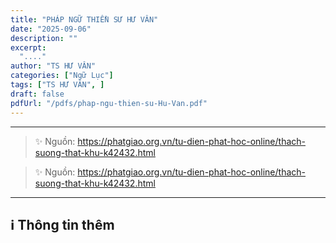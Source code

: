 ```yaml
---
title: "PHÁP NGỮ THIỀN SƯ HƯ VÂN"
date: "2025-09-06"
description: ""
excerpt:
  "...."
author: "TS HƯ VÂN"
categories: ["Ngữ Lục"]
tags: ["TS HƯ VÂN", ]
draft: false
pdfUrl: "/pdfs/phap-ngu-thien-su-Hu-Van.pdf"
---
```




<hr class="blog-rule" />

> ✨ Nguồn: https://phatgiao.org.vn/tu-dien-phat-hoc-online/thach-suong-that-khu-k42432.html

> ✨ Nguồn: https://phatgiao.org.vn/tu-dien-phat-hoc-online/thach-suong-that-khu-k42432.html

***

## ℹ️ Thông tin thêm

[^1]: ⭐️ <a href="https://phatgiao.org.vn/tu-dien-phat-hoc-online/thach-suong-khanh-chu-k5301.html" target="_blank">TS THẠCH SƯƠNG KHÁNH CHƯ</a>
